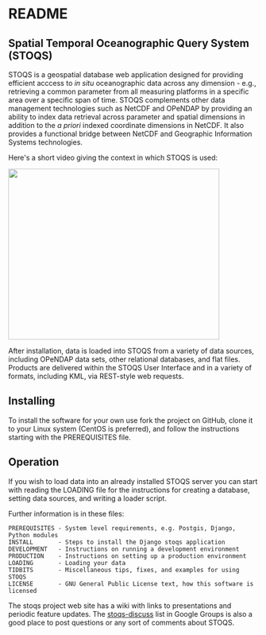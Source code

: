 README
======

Spatial Temporal Oceanographic Query System (STOQS)
---------------------------------------------------

STOQS is a geospatial database web application designed for providing efficient 
acccess to *in situ* oceanographic data across any dimension - e.g., retrieving
a common parameter from all measuring platforms in a specific area over a 
specific span of time.  STOQS complements other data management technologies
such as NetCDF and OPeNDAP by providing an ability to index data retrieval 
across parameter and spatial dimensions in addition to the *a priori* indexed
coordinate dimensions in NetCDF.  It also provides a functional bridge between 
NetCDF and Geographic Information Systems technologies.

Here's a short video giving the context in which STOQS is used:

<a href='http://www.youtube.com/watch?feature=player_embedded&v=E8wO3qMevV8' target='_blank'><img src='http://img.youtube.com/vi/E8wO3qMevV8/0.jpg' width='425' height=344 /></a>

After installation, data is loaded into STOQS from a variety of data sources,
including OPeNDAP data sets, other relational databases, and flat files.  
Products are delivered within the STOQS User Interface and in a variety of 
formats, including KML, via REST-style web requests.

Installing
----------
To install the software for your own use fork the project on GitHub, clone it to
your Linux system (CentOS is preferred), and follow the instructions starting with 
the PREREQUISITES file.

Operation
---------
If you wish to load data into an already installed STOQS server you can start with
reading  the LOADING file for the instructions for creating a database, setting data
sources, and writing a loader script.


Further information is in these files:

    PREREQUISITES - System level requirements, e.g. Postgis, Django, Python modules
    INSTALL       - Steps to install the Django stoqs application
    DEVELOPMENT   - Instructions on running a development environment
    PRODUCTION    - Instructions on setting up a production environment
    LOADING       - Loading your data
    TIDBITS       - Miscellaneous tips, fixes, and examples for using STOQS
    LICENSE       - GNU General Public License text, how this software is licensed

The stoqs project web site has a wiki with links to presentations and periodic feature
updates.  The [stoqs-discuss](https://groups.google.com/forum/#!forum/stoqs-discuss) list in Google Groups is also a good place to post questions
or any sort of comments about STOQS.    



